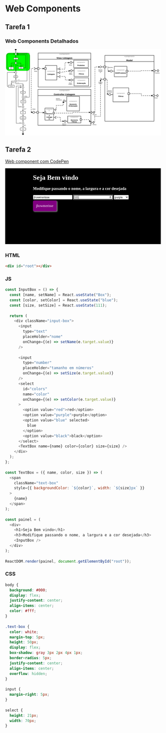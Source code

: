 # Web Components

## Tarefa 1

### Web Components Detalhados

![Web Components](https://github.com/jhowmerisse/INF331-labs/blob/master/lab05%20-%20web%20components/images/Web%20components%20detalhados.png)

## Tarefa 2

[Web component com CodePen](https://codepen.io/jhowmerisse/pen/MWyOxmg)

![codepen - web components](https://github.com/jhowmerisse/INF331-labs/blob/master/lab05%20-%20web%20components/images/Screenshot%20from%202020-08-31%2010-34-37.png)

### HTML

~~~~html
<div id="root"></div>
~~~~

### JS
~~~~js
const InputBox = () => {
  const [name, setName] = React.useState("Box");
  const [color, setColor] = React.useState("blue");
  const [size, setSize] = React.useState(111);

  return (
    <div className="input-box">
      <input
        type="text"
        placeHolder="nome"
        onChange={(e) => setName(e.target.value)}
      />

      <input
        type="number"
        placeHolder="tamanho em números"
        onChange={(e) => setSize(e.target.value)}
      />
      <select
        id="colors"
        name="color"
        onChange={(e) => setColor(e.target.value)}
      >
        <option value="red">red</option>
        <option value="purple">purple</option>
        <option value="blue" selected>
          blue
        </option>
        <option value="black">black</option>
      </select>
      <TextBox name={name} color={color} size={size} />
    </div>
  );
};

const TextBox = ({ name, color, size }) => (
  <span
    className="text-box"
    style={{ backgroundColor: `${color}`, width: `${size}px` }}
  >
    {name}
  </span>
);

const painel = (
  <div>
    <h1>Seja Bem vindo</h1>
    <h3>Modifique passando o nome, a largura e a cor desejada</h3>
    <InputBox />
  </div>
);

ReactDOM.render(painel, document.getElementById("root"));
~~~~

### CSS
~~~~css
body {
  background: #000;
  display: flex;
  justify-content: center;
  align-items: center;
  color: #fff;
}

.text-box {
  color: white;
  margin-top: 5px;
  height: 50px;
  display: flex;
  box-shadow: gray 3px 2px 4px 1px;
  border-radius: 5px;
  justify-content: center;
  align-items: center;
  overflow: hidden;
}

input {
  margin-right: 5px;
}

select {
  height: 21px;
  width: 70px;
}
~~~~
